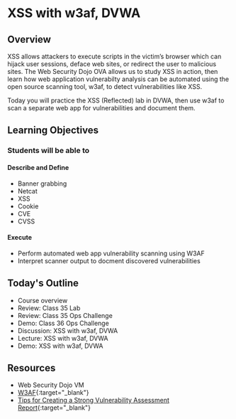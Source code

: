 # XSS with w3af, DVWA

## Overview

XSS allows attackers to execute scripts in the victim’s browser which can hijack user sessions, deface web sites, or redirect the user to malicious sites. The Web Security Dojo OVA allows us to study XSS in action, then learn how web application vulnerabilty analysis can be automated using the open source scanning tool, w3af, to detect vulnerabilities like XSS.

Today you will practice the XSS (Reflected) lab in DVWA, then use w3af to scan a separate web app for vulnerabilities and document them.

## Learning Objectives

### Students will be able to

#### Describe and Define

- Banner grabbing
- Netcat
- XSS
- Cookie
- CVE
- CVSS

#### Execute

- Perform automated web app vulnerability scanning using W3AF
- Interpret scanner output to docment discovered vulnerabilities

## Today's Outline

- Course overview
- Review: Class 35 Lab
- Review: Class 35 Ops Challenge
- Demo: Class 36 Ops Challenge
- Discussion: XSS with w3af, DVWA
- Lecture: XSS with w3af, DVWA
- Demo: XSS with w3af, DVWA

## Resources

- Web Security Dojo VM
- [W3AF](https://w3af.org/){:target="_blank"}
- [Tips for Creating a Strong Vulnerability Assessment Report](https://blog.rsisecurity.com/tips-for-creating-a-strong-vulnerability-assessment-report/){:target="_blank"}


